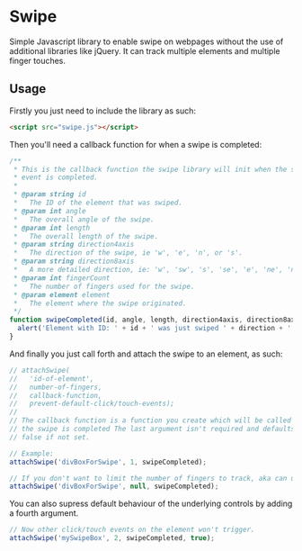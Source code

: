 # Swipe

Simple Javascript library to enable swipe on webpages without the use of
additional libraries like jQuery. It can track multiple elements and multiple
finger touches.

## Usage

Firstly you just need to include the library as such:

```html
<script src="swipe.js"></script>
```

Then you'll need a callback function for when a swipe is completed:

```js
/**
 * This is the callback function the swipe library will init when the swipe
 * event is completed.
 *
 * @param string id
 *   The ID of the element that was swiped.
 * @param int angle
 *   The overall angle of the swipe.
 * @param int length
 *   The overall length of the swipe.
 * @param string direction4axis
 *   The direction of the swipe, ie 'w', 'e', 'n', or 's'.
 * @param string direction8axis
 *   A more detailed direction, ie: 'w', 'sw', 's', 'se', 'e', 'ne', 'n', or 'nw'.
 * @param int fingerCount
 *   The number of fingers used for the swipe.
 * @param element element
 *   The element where the swipe originated.
 */
function swipeCompleted(id, angle, length, direction4axis, direction8axis, fingerCount, element) {
  alert('Element with ID: ' + id + ' was just swiped ' + direction + ' with ' + fingerCount + ' finger(s).');
}
```

And finally you just call forth and attach the swipe to an element, as such:

```js
// attachSwipe(
//   'id-of-element',
//   number-of-fingers,
//   callback-function,
//   prevent-default-click/touch-events);
//
// The callback function is a function you create which will be called when
// the swipe is completed The last argument isn't required and defaults to
// false if not set.

// Example:
attachSwipe('divBoxForSwipe', 1, swipeCompleted);

// If you don't want to limit the number of fingers to track, aka can use any number of fingers to swipe, use this:
attachSwipe('divBoxForSwipe', null, swipeCompleted);
```

You can also supress default behaviour of the underlying controls by adding a fourth argument.

```js
// Now other click/touch events on the element won't trigger.
attachSwipe('mySwipeBox', 2, swipeCompleted, true);
```
